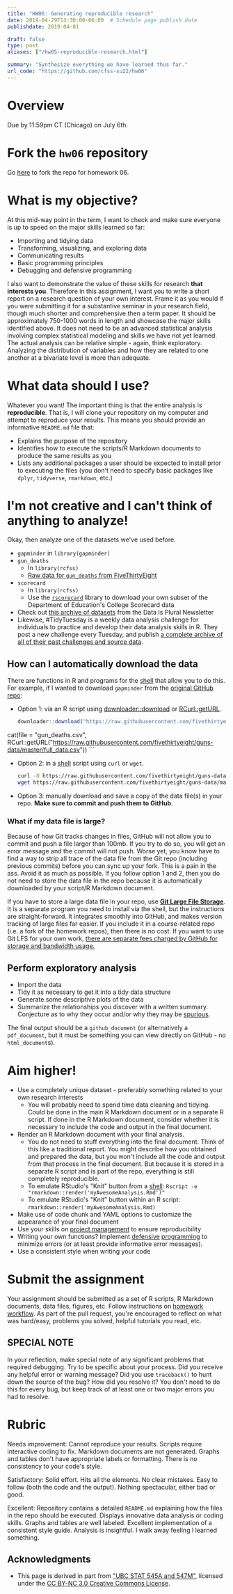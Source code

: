 ```yaml
---
title: "HW06: Generating reproducible research"
date: 2019-04-29T13:30:00-06:00  # Schedule page publish date
publishdate: 2019-04-01

draft: false
type: post
aliases: ["/hw05-reproducible-research.html"]

summary: "Synthesize everything we have learned thus far."
url_code: "https://github.com/cfss-su22/hw06"
---
```




# Overview

Due by 11:59pm CT (Chicago) on July 6th.

# Fork the `hw06` repository

Go [here](https://github.com/cfss-su22/hw06) to fork the repo for homework 06.

# What is my objective?

At this mid-way point in the term, I want to check and make sure everyone is up to speed on the major skills learned so far:

* Importing and tidying data
* Transforming, visualizing, and exploring data
* Communicating results
* Basic programming principles
* Debugging and defensive programming

I also want to demonstrate the value of these skills for research **that interests you**. Therefore in this assignment, I want you to write a short report on a research question of your own interest. Frame it as you would if you were submitting it for a substantive seminar in your research field, though much shorter and comprehensive then a term paper. It should be approximately 750-1000 words in length and showcase the major skills identified above. It does not need to be an advanced statistical analysis involving complex statistical modeling and skills we have not yet learned. The actual analysis can be relative simple - again, think exploratory. Analyzing the distribution of variables and how they are related to one another at a bivariate level is more than adequate.

# What data should I use?

Whatever you want! The important thing is that the entire analysis is **reproducible**. That is, I will clone your repository on my computer and attempt to reproduce your results. This means you should provide an informative `README.md` file that:

* Explains the purpose of the repository
* Identifies how to execute the scripts/R Markdown documents to produce the same results as you
* Lists any additional packages a user should be expected to install prior to executing the files (you don't need to specify basic packages like `dplyr`, `tidyverse`, `rmarkdown`, etc.)

# I'm not creative and I can't think of anything to analyze!

Okay, then analyze one of the datasets we've used before.

* `gapminder` in `library(gapminder)`
* `gun_deaths`
    * In `library(rcfss)`
    * [Raw data for `gun_deaths` from FiveThirtyEight](https://github.com/fivethirtyeight/guns-data)
* `scorecard`
    * In `library(rcfss)`
    * Use the [`rscorecard`](https://github.com/btskinner/rscorecard) library to download your own subset of the Department of Education's College Scorecard data
* Check out [this archive of datasets](https://docs.google.com/spreadsheets/d/1wZhPLMCHKJvwOkP4juclhjFgqIY8fQFMemwKL2c64vk/edit#gid=0) from the Data Is Plural Newsletter
* Likewise, #TidyTuesday is a weekly data analysis challenge for individuals to practice and develop their data analysis skills in R. They post a new challenge every Tuesday, and publish [a complete archive of all of their past challenges and source data](https://github.com/rfordatascience/tidytuesday).

## How can I automatically download the data

There are functions in R and programs for the [shell](/setup/shell/) that allow you to do this. For example, if I wanted to download `gapminder` from the [original GitHub repo](https://github.com/jennybc/gapminder):

+ Option 1: via an R script using [downloader::download](https://cran.r-project.org/web/packages/downloader/downloader.pdf) or [RCurl::getURL](http://www.omegahat.net/RCurl/installed/RCurl/html/getURL.html).

    ```r
    downloader::download("https://raw.githubusercontent.com/fivethirtyeight/guns-data/master/full_data.csv", "gun_deaths.csv")
cat(file = "gun_deaths.csv",
    RCurl::getURL("https://raw.githubusercontent.com/fivethirtyeight/guns-data/master/full_data.csv"))
    ```

+ Option 2: in a [shell](/setup/shell/) script using `curl` or `wget`.

    ```bash
    curl -O https://raw.githubusercontent.com/fivethirtyeight/guns-data/master/full_data.csv
    wget https://raw.githubusercontent.com/fivethirtyeight/guns-data/master/full_data.csv
    ```

+ Option 3: manually download and save a copy of the data file(s) in your repo. **Make sure to commit and push them to GitHub**.

### What if my data file is large?

Because of how Git tracks changes in files, GitHub will not allow you to commit and push a file larger than 100mb. If you try to do so, you will get an error message and the commit will not push. Worse yet, you know have to find a way to strip all trace of the data file from the Git repo (including previous commits) before you can sync up your fork. This is a pain in the ass. Avoid it as much as possible. If you follow option 1 and 2, then you do not need to store the data file in the repo because it is automatically downloaded by your script/R Markdown document.

If you have to store a large data file in your repo, use [**Git Large File Storage**](https://git-lfs.github.com/). It is a separate program you need to install via the shell, but the instructions are straight-forward. It integrates smoothly into GitHub, and makes version tracking of large files far easier. If you include it in a course-related repo (i.e. a fork of the homework repos), then there is no cost. If you want to use Git LFS for your own work, [there are separate fees charged by GitHub for storage and bandwidth usage.](https://help.github.com/articles/about-storage-and-bandwidth-usage/)

## Perform exploratory analysis

* Import the data
* Tidy it as necessary to get it into a tidy data structure
* Generate some descriptive plots of the data
* Summarize the relationships you discover with a written summary. Conjecture as to why they occur and/or why they may be [spurious](https://en.wikipedia.org/wiki/Spurious_relationship).

The final output should be a `github_document` (or alternatively a `pdf_document`, but it must be something you can view directly on GitHub - no `html_document`s).

# Aim higher!

* Use a completely unique dataset - preferably something related to your own research interests
    * You will probably need to spend time data cleaning and tidying. Could be done in the main R Markdown document or in a separate R script. If done in the R Markdown document, consider whether it is necessary to include the code and output in the final document.
* Render an R Markdown document with your final analysis.
    * You do not need to stuff everything into the final document. Think of this like a traditional report. You might describe how you obtained and prepared the data, but you won't include all the code and output from that process in the final document. But because it is stored in a separate R script and is part of the repo, everything is still completely reproducible.
    * To emulate RStudio's "Knit" button from a [shell](/setup/shell/):
        `Rscript -e "rmarkdown::render('myAwesomeAnalysis.Rmd')"`
    * To emulate RStudio's "Knit" button within an R script:
        `rmarkdown::render('myAwesomeAnalysis.Rmd)`
* Make use of code chunk and YAML options to customize the appearance of your final document
* Use your skills on [project management](/notes/saving-source/) to ensure reproducibility
* Writing your own functions? Implement [defensive](/notes/style-guide/) [programming](/notes/condition-handling/) to minimize errors (or at least provide informative error messages).
* Use a consistent style when writing your code

# Submit the assignment

Your assignment should be submitted as a set of R scripts, R Markdown documents, data files, figures, etc. Follow instructions on [homework workflow](/faq/homework-guidelines/#homework-workflow). As part of the pull request, you're encouraged to reflect on what was hard/easy, problems you solved, helpful tutorials you read, etc.

## SPECIAL NOTE

In your reflection, make special note of any significant problems that required debugging. Try to be specific about your process. Did you receive any helpful error or warning message? Did you use `traceback()` to hunt down the source of the bug? How did you resolve it? You don't need to do this for every bug, but keep track of at least one or two major errors you had to resolve.

# Rubric

Needs improvement: Cannot reproduce your results. Scripts require interactive coding to fix. Markdown documents are not generated. Graphs and tables don't have appropriate labels or formatting. There is no consistency to your code's style.

Satisfactory: Solid effort. Hits all the elements. No clear mistakes. Easy to follow (both the code and the output). Nothing spectacular, either bad or good.

Excellent: Repository contains a detailed `README.md` explaining how the files in the repo should be executed. Displays innovative data analysis or coding skills. Graphs and tables are well labeled. Excellent implementation of a consistent style guide. Analysis is insightful. I walk away feeling I learned something.

## Acknowledgments


* This page is derived in part from ["UBC STAT 545A and 547M"](http://stat545.com), licensed under the [CC BY-NC 3.0 Creative Commons License](https://creativecommons.org/licenses/by-nc/3.0/).
